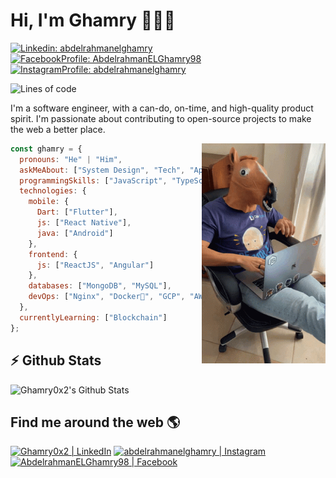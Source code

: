 # Hi, I'm Ghamry 👋🐱‍💻

[![Linkedin: abdelrahmanelghamry](https://img.shields.io/badge/-Connect-blue?style=flat-square&logo=Linkedin&logoColor=white&link=https://www.linkedin.com/in/abdelrahmanelghamry/)](https://www.linkedin.com/in/abdelrahmanelghamry/)
[![FacebookProfile: AbdelrahmanELGhamry98](https://img.shields.io/badge/Add-%231877F2?style=flat-square&logo=Facebook&logoColor=white&link=https://www.facebook.com/AbdelrahmanELGhamry98)](https://www.facebook.com/AbdelrahmanELGhamry98/)
[![InstagramProfile: abdelrahmanelghamry](https://img.shields.io/badge/Follow-%23E4405F?style=flat-square&logo=instagram&logoColor=white&link=https://www.instagram.com/abdelrahmanelghamry/)](https://www.instagram.com/abdelrahmanelghamry/)

![Lines of code](https://img.shields.io/badge/From%20Hello%20World%20I%27ve%20Written-2.9%20million%20lines%20of%20code-blue)

<!-- <img src="https://raw.githubusercontent.com/M0nica/M0nica/master/gh-header-image-cropped.png" alt="banner that says Monica Powell - software engineer, content creator and community organizer alongside a cartoon illustration of Monica"> -->

I'm a software engineer, with a can-do, on-time, and high-quality product spirit. I'm passionate about contributing to open-source projects to make the web a better place.

<img align="right" src="https://github.com/Ghamry0x2/Ghamry0x2/blob/master/resources/horse.gif" width="198px">
<!-- <img align="right" src="resources/showtime.gif" height="350px"> -->

```javascript
const ghamry = {
  pronouns: "He" | "Him",
  askMeAbout: ["System Design", "Tech", "App Dev", "Blockchain", "Taekwondo"],
  programmingSkills: ["JavaScript", "TypeScript", "Python", "Java", "Dart"],
  technologies: {
    mobile: {
      Dart: ["Flutter"],
      js: ["React Native"],
      java: ["Android"]
    },
    frontend: {
      js: ["ReactJS", "Angular"]
    },
    databases: ["MongoDB", "MySQL"],
    devOps: ["Nginx", "Docker🐳", "GCP", "AWS"],
  },
  currentlyLearning: ["Blockchain"]
};
```

## :zap: Github Stats

<img alt="Ghamry0x2's Github Stats" src="https://github-readme-stats.vercel.app/api?username=ghamry0x2&show_icons=true&include_all_commits=true&count_private=true&hide=stars,prs,issues,contribs" />

## Find me around the web 🌎


[<img alt="Ghamry0x2 | LinkedIn" width="22px" src="https://cdn.jsdelivr.net/npm/simple-icons@v3/icons/linkedin.svg" />][linkedin]
[<img alt="abdelrahmanelghamry | Instagram" width="22px" src="https://cdn.jsdelivr.net/npm/simple-icons@v3/icons/instagram.svg" />][instagram]
[<img alt="AbdelrahmanELGhamry98 | Facebook" width="22px" src="https://cdn.jsdelivr.net/npm/simple-icons@v3/icons/facebook.svg" />][facebook]

<!-- <details>
  <summary>:zap: Github Stats</summary>
</details> -->

[linkedin]: https://www.linkedin.com/in/abdelrahmanelghamry/
[instagram]: https://www.instagram.com/abdelrahmanelghamry/
[facebook]: https://www.facebook.com/AbdelrahmanELGhamry98/

